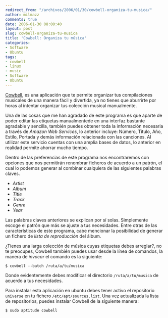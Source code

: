 ```yaml
---
redirect_from: "/archivos/2006/01/30/cowbell-organiza-tu-musica/"
author: milmazz
comments: true
date: 2006-01-30 08:00:40
layout: post
slug: cowbell-organiza-tu-musica
title: 'Cowbell: Organiza tu música'
categories:
- Software
- Ubuntu
tags:
- cowbell
- linux
- music
- Software
- Ubuntu
---
```


[Cowbell](http://more-cowbell.org/), es una aplicación que te permite organizar tus compilaciones musicales de una manera fácil y divertida, ya no tienes que aburrirte por horas al intentar organizar tus colección musical manualmente.

Una de las cosas que me han agradado de este programa es que aparte de poder editar las etiquetas manualmentede en una interfaz bastante agradable y sencilla, también puedes obtener toda la información necesaria a través de _Amazon Web Services_, lo anterior incluye: Número, Título, Año, Estilo, Portada y demás información relacionada con las canciones. Al utilizar este servicio cuentas con una amplia bases de datos, lo anterior en realidad permite ahorrar mucho tiempo.

Dentro de las preferencias de este programa nos encontraremos con opciones que nos permitirán renombrar ficheros de acuerdo a un patrón, el cual lo podemos generar al combinar cualquiera de las siguientes palabras claves.

  * _Artist_
  * _Album_
  * _Title_
  * _Track_
  * _Genre_
  * _Year_

Las palabras claves anteriores se explican por sí solas. Simplemente escoge el patrón que más se ajuste a tus necesidades. Entre otras de las características de este programa, cabe mencionar la posibilidad de generar un fichero de _lista de reproducción_ del álbum.

¿Tienes una larga colección de música cuyas etiquetas debes arreglar?, no te preocupes, Cowbell también puedes usar desde la línea de comandos, la manera de _invocar_ el comando es la siguiente:

    $ cowbell --batch /ruta/a/tu/musica

Donde evidentemente debes modificar el directorio `/ruta/a/tu/musica` de acuerdo a tus necesidades.

Para instalar esta aplicación en ubuntu debes tener activo el repositorio `universe` en tu fichero `/etc/apt/sources.list`. Una vez actualizada la lista de repositorios, puedes instalar Cowbell de la siguiente manera:

    $ sudo aptitude cowbell
